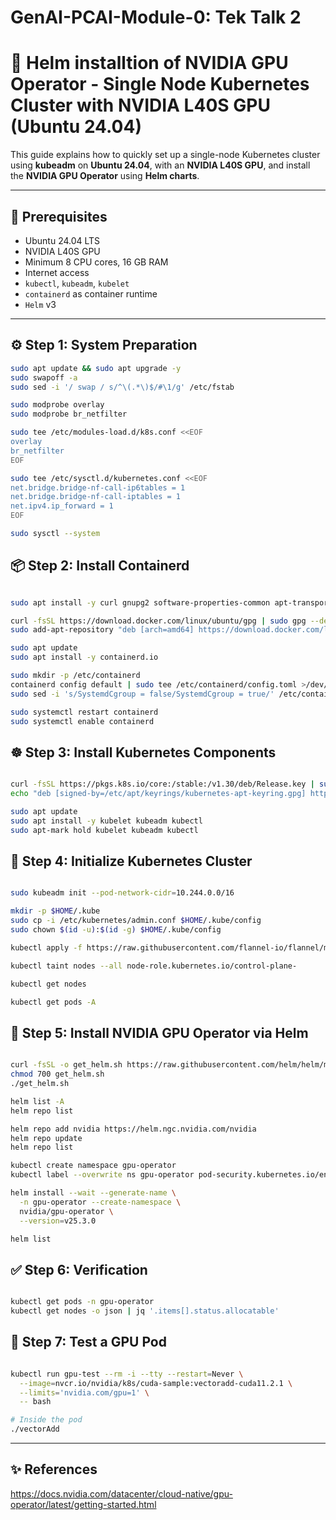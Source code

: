 # GenAI-PCAI-Module-0: Tek Talk 2

# 🚀 Helm installtion of NVIDIA GPU Operator - Single Node Kubernetes Cluster with NVIDIA L40S GPU (Ubuntu 24.04)

This guide explains how to quickly set up a single-node Kubernetes cluster using **kubeadm** on **Ubuntu 24.04**, with an **NVIDIA L40S GPU**, and install the **NVIDIA GPU Operator** using **Helm charts**.

---

## 🧰 Prerequisites

- Ubuntu 24.04 LTS
- NVIDIA L40S GPU
- Minimum 8 CPU cores, 16 GB RAM
- Internet access
- `kubectl`, `kubeadm`, `kubelet`
- `containerd` as container runtime
- `Helm` v3

---

## ⚙️ Step 1: System Preparation

```bash
sudo apt update && sudo apt upgrade -y
sudo swapoff -a
sudo sed -i '/ swap / s/^\(.*\)$/#\1/g' /etc/fstab

sudo modprobe overlay
sudo modprobe br_netfilter

sudo tee /etc/modules-load.d/k8s.conf <<EOF
overlay
br_netfilter
EOF

sudo tee /etc/sysctl.d/kubernetes.conf <<EOF
net.bridge.bridge-nf-call-ip6tables = 1
net.bridge.bridge-nf-call-iptables = 1
net.ipv4.ip_forward = 1
EOF

sudo sysctl --system

```

## 📦 Step 2: Install Containerd

```bash

sudo apt install -y curl gnupg2 software-properties-common apt-transport-https ca-certificates

curl -fsSL https://download.docker.com/linux/ubuntu/gpg | sudo gpg --dearmor -o /etc/apt/trusted.gpg.d/docker.gpg
sudo add-apt-repository "deb [arch=amd64] https://download.docker.com/linux/ubuntu $(lsb_release -cs) stable"

sudo apt update
sudo apt install -y containerd.io

sudo mkdir -p /etc/containerd
containerd config default | sudo tee /etc/containerd/config.toml >/dev/null 2>&1
sudo sed -i 's/SystemdCgroup = false/SystemdCgroup = true/' /etc/containerd/config.toml

sudo systemctl restart containerd
sudo systemctl enable containerd

```

## ☸️ Step 3: Install Kubernetes Components

```bash

curl -fsSL https://pkgs.k8s.io/core:/stable:/v1.30/deb/Release.key | sudo gpg --dearmor -o /etc/apt/keyrings/kubernetes-apt-keyring.gpg
echo "deb [signed-by=/etc/apt/keyrings/kubernetes-apt-keyring.gpg] https://pkgs.k8s.io/core:/stable:/v1.30/deb/ /" | sudo tee /etc/apt/sources.list.d/kubernetes.list

sudo apt update
sudo apt install -y kubelet kubeadm kubectl
sudo apt-mark hold kubelet kubeadm kubectl

```

## 🚀 Step 4: Initialize Kubernetes Cluster

```bash

sudo kubeadm init --pod-network-cidr=10.244.0.0/16

mkdir -p $HOME/.kube
sudo cp -i /etc/kubernetes/admin.conf $HOME/.kube/config
sudo chown $(id -u):$(id -g) $HOME/.kube/config

kubectl apply -f https://raw.githubusercontent.com/flannel-io/flannel/master/Documentation/kube-flannel.yml

kubectl taint nodes --all node-role.kubernetes.io/control-plane-

kubectl get nodes

kubectl get pods -A

```

## 🎯 Step 5: Install NVIDIA GPU Operator via Helm

```bash

curl -fsSL -o get_helm.sh https://raw.githubusercontent.com/helm/helm/main/scripts/get-helm-3
chmod 700 get_helm.sh
./get_helm.sh

helm list -A
helm repo list

helm repo add nvidia https://helm.ngc.nvidia.com/nvidia
helm repo update
helm repo list

kubectl create namespace gpu-operator
kubectl label --overwrite ns gpu-operator pod-security.kubernetes.io/enforce=privileged

helm install --wait --generate-name \
  -n gpu-operator --create-namespace \
  nvidia/gpu-operator \
  --version=v25.3.0

helm list

```

## ✅ Step 6: Verification

```bash

kubectl get pods -n gpu-operator
kubectl get nodes -o json | jq '.items[].status.allocatable'

```

## 🧪 Step 7: Test a GPU Pod

```bash

kubectl run gpu-test --rm -i --tty --restart=Never \
  --image=nvcr.io/nvidia/k8s/cuda-sample:vectoradd-cuda11.2.1 \
  --limits='nvidia.com/gpu=1' \
  -- bash

# Inside the pod
./vectorAdd

```
---

## ✨ References

https://docs.nvidia.com/datacenter/cloud-native/gpu-operator/latest/getting-started.html

